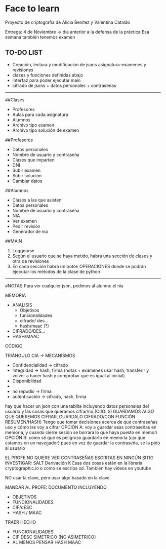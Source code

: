 # Face to learn
Proyecto de criptografía de Alicia Benítez y Valentina Cataldo

Entrega: 4 de Noviembre -> día anterior a la defensa de la práctica
Esa semana también tenemos examen

## TO-DO LIST
- Creación, lectura y modificación de jsons asignatura-examenes y revisiones
- clases y funciones definidas abajo
- interfaz para poder ejecutar main
- cifrado de jsons + datos personales + contraseñas
-----------------------------------------------------
##Clases
- Profesores
- Aulas para cada asignatura
- Alumnos
- Archivo tipo examen
- Archivo tipo solución de examen

##Profesores
- Datos personales
- Nombre de usuario y contraseña
- Clases que imparten
- DNI
- Subir examen
- Subir solución
- Cambiar datos

##Alumnos
- Clases a las que asisten
- Datos personales
- Nombre de usuario y contraseña
- NIA
- Ver examen
- Pedir revisión
- Generador de nia

##MAIN
1. Loggearse 
2. Según el usuario que se haya metido, habrá una sección de clases y otra de revisiones
3. En cada sección habrá un botón OPERACIONES donde se podrán ejecutar los métodos de la clase de python

---------------------------------------------------------
#NOTAS
Para ver cualquier json, pedimos al alumno el nia

MEMORIA
- ANALISIS
  - Objetivos
  - funcionalidades
  - cifrado/ des...
  - hash/maac (?)
- CIFRADO/DES...
- HASH/MAAC

CÓDIGO

TRIÁNGULO CIA -> MECANISMOS
- Confidencialidad -> cifrado
- Integridad -> hash, firma (notas + exámenes usar hash, transferir y volver a hacer hash y comprobar que es igual al inicial)
- Disponibilidad
- 
- no repudio -> firma
- autenticación -> cifrado, hash, firma


hay que hacer un json con una tablita incluyendo datos personales del usuario y las cosas que queramos cifrar/no (OJO: SI GUARDAMOS ALGO QUE QUEREMOS CIFRAR, GUARDALO CIFRADO/CON FUNCIÓN RESUMEN/HASH)
Tengo que tomar decisiones acerca de qué contraseñas uso y cómo las voy a cifrar
OPCIÓN A: voy a guardar esas contraseñas en memoria, y cuando cierre sesión se borrará lo que haya puesto en memori
OPCIÓN B: como sé que es peligroso guardarlo en memoria (ojo que estamos en un navegador) pues en vez de guardar la contraseña, se la pido al usuario

EL PROFE NO QUIERE VER CONTRASEÑAS ESCRITAS EN NINGÚN SITIO
INVESTIGAR:
SALT
Derivación K
Esas dos cosas están en la libreria cryptographic.io o como se escriba xd. También hay videos en youtube

NO usar la clave, pero usar algo basado en la clave




MANDAR AL PROFE:
DOCUMENTO INCLUYENDO
- OBJETIVOS
- FUNCIONALIDADES
- CIF/dESC
- HASH /  MAAC

TRAER HECHO 
- FUNCIONALIDADES
- CIF DESC SIMETRICO (NO ASIMETRICO)
- AL MENOS PENSAR HASH MAAC